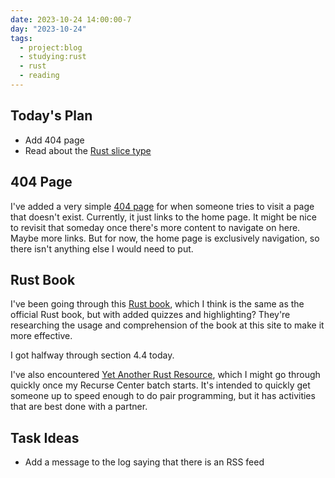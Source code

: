 ```yaml
---
date: 2023-10-24 14:00:00-7
day: "2023-10-24"
tags:
  - project:blog
  - studying:rust
  - rust
  - reading
---
```


## Today's Plan
- Add 404 page
- Read about the [Rust slice type](https://rust-book.cs.brown.edu/ch04-04-slices.html)

## 404 Page

I've added a very simple [404 page](/404) for when someone tries to visit a page that doesn't exist. Currently, it just links to the home page. It might be nice to revisit that someday once there's more content to navigate on here. Maybe more links. But for now, the home page is exclusively navigation, so there isn't anything else I would need to put.

## Rust Book

I've been going through this [Rust book](https://rust-book.cs.brown.edu/), which I think is the same as the official Rust book, but with added quizzes and highlighting? They're researching the usage and comprehension of the book at this site to make it more effective.

I got halfway through section 4.4 today.

I've also encountered [Yet Another Rust Resource](https://yarr.fyi/introduction), which I might go through quickly once my Recurse Center batch starts. It's intended to quickly get someone up to speed enough to do pair programming, but it has activities that are best done with a partner.

## Task Ideas
- Add a message to the log saying that there is an RSS feed